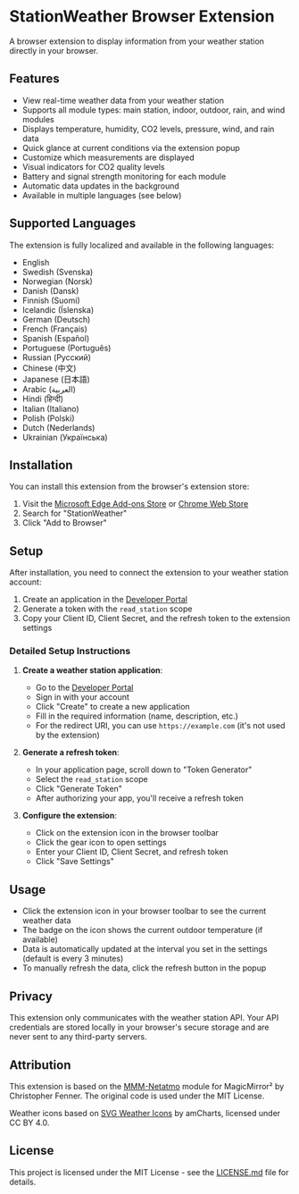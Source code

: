 # StationWeather Browser Extension

A browser extension to display information from your weather station directly in your browser.

## Features

- View real-time weather data from your weather station 
- Supports all module types: main station, indoor, outdoor, rain, and wind modules
- Displays temperature, humidity, CO2 levels, pressure, wind, and rain data
- Quick glance at current conditions via the extension popup
- Customize which measurements are displayed
- Visual indicators for CO2 quality levels
- Battery and signal strength monitoring for each module
- Automatic data updates in the background
- Available in multiple languages (see below)

## Supported Languages

The extension is fully localized and available in the following languages:
- English
- Swedish (Svenska)
- Norwegian (Norsk)
- Danish (Dansk)
- Finnish (Suomi)
- Icelandic (Íslenska)
- German (Deutsch)
- French (Français)
- Spanish (Español)
- Portuguese (Português)
- Russian (Русский)
- Chinese (中文)
- Japanese (日本語)
- Arabic (العربية)
- Hindi (हिन्दी)
- Italian (Italiano)
- Polish (Polski)
- Dutch (Nederlands)
- Ukrainian (Українська)

## Installation

You can install this extension from the browser's extension store:

1. Visit the [Microsoft Edge Add-ons Store](https://microsoftedge.microsoft.com/addons) or [Chrome Web Store](https://chrome.google.com/webstore)
2. Search for "StationWeather"
3. Click "Add to Browser"

## Setup

After installation, you need to connect the extension to your weather station account:

1. Create an application in the [Developer Portal](https://dev.netatmo.com/apps)
2. Generate a token with the `read_station` scope
3. Copy your Client ID, Client Secret, and the refresh token to the extension settings

### Detailed Setup Instructions

1. **Create a weather station application**:
   - Go to the [Developer Portal](https://dev.netatmo.com/apps)
   - Sign in with your account
   - Click "Create" to create a new application
   - Fill in the required information (name, description, etc.)
   - For the redirect URI, you can use `https://example.com` (it's not used by the extension)

2. **Generate a refresh token**:
   - In your application page, scroll down to "Token Generator"
   - Select the `read_station` scope
   - Click "Generate Token"
   - After authorizing your app, you'll receive a refresh token

3. **Configure the extension**:
   - Click on the extension icon in the browser toolbar
   - Click the gear icon to open settings
   - Enter your Client ID, Client Secret, and refresh token
   - Click "Save Settings"

## Usage

- Click the extension icon in your browser toolbar to see the current weather data
- The badge on the icon shows the current outdoor temperature (if available)
- Data is automatically updated at the interval you set in the settings (default is every 3 minutes)
- To manually refresh the data, click the refresh button in the popup

## Privacy

This extension only communicates with the weather station API. Your API credentials are stored locally in your browser's secure storage and are never sent to any third-party servers.

## Attribution

This extension is based on the [MMM-Netatmo](https://github.com/CFenner/MMM-Netatmo) module for MagicMirror² by Christopher Fenner. The original code is used under the MIT License.

Weather icons based on [SVG Weather Icons](https://www.amcharts.com/free-animated-svg-weather-icons/) by amCharts, licensed under CC BY 4.0.

## License

This project is licensed under the MIT License - see the [LICENSE.md](LICENSE.md) file for details.